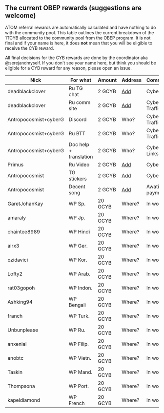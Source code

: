 ## The current OBEP rewards (suggestions are welcome)

ATOM referral rewards are automatically calculated and have nothing to do with the community pool. This table outlines the current breakdown of the 1TCYB allocated to the community pool from the OBEP program. It is not final and if your name is here, it does **not** mean that you will be eligible to receive the CYB reward.

All final decisions for the CYB rewards are done by the coordinator aka @serejandmyself. If you don't see your name here, but think you
should be eligible for a CYB reward for any reason, please open an issue. 

| Nick | For what | Amount | Address | Comment | Content | Proof | TX |  
|----------|-------------|------|-------------|------|--------|------|------|
| deadblackclover | Ru TG chat | 2 GCYB | [Add](https://cyber.page/network/euler/contract/cyber1pjvkddp4fmx8ym5j7s7su8kn3zuqj255f2369q) | Cyberlink | [Link](t.me/@cyber_russian_community) |
| deadblackclover | Ru comm site | 2 GCYB | [Add](https://cyber.page/network/euler/contract/cyber1pjvkddp4fmx8ym5j7s7su8kn3zuqj255f2369q) | Cyberlink, Traffic | [Link](https://cyber.cipherdogs.net/) |
| Antropocosmist+cyberG | Discord | 2 GCYB | Who? | Cyberlink, Traffic | [Link](https://discord.gg/U5B2Vk) |
| Antropocosmist+cyberG | Ru BTT | 2 GCYB | Who? | Cyberlink, Traffic | [Link](https://bitcointalk.org/index.php?topic=5246903.0) |
| Antropocosmist+cyberG | Doc help + translation | 2 GCYB | Who? | Cyberlink, Links | Link? |
| Primus | Ru Video | 2 GCYB | [Add](https://cyber.page/network/euler/contract/cyber12reh000lje8y20wshqmgl8tg70qggt2auxnezf)  | Cyberlink | [Link](https://www.youtube.com/watch?v=HOv3onzmFg4&t=1s) |
| Antropocosmist | TG stickers | 2 GCYB | [Add](https://cyber.page/network/euler/contract/cyber10zjnfvcz5s5sjtvulnhtxukygnjxx8tnspw9su) | Cyberlink | [Link](https://t.me/addstickers/fuckgoogle) |
| Antropocosmist | Decent song | 2 GCYB | [Add](https://cyber.page/network/euler/contract/cyber10zjnfvcz5s5sjtvulnhtxukygnjxx8tnspw9su) | Awating payment | [Link](https://io.cybernode.ai/ipfs/QmUksbsBuM8k2BvTy8tRxNJHSLQ83dMLUUnpJa72neYjFS) | [Proof](https://cyber.page/search/%D0%B4%D0%B5%D1%86%D0%B5%D0%BD%D1%82%D1%80%D0%B0%D0%BB%D0%B8%D0%B7%D0%B0%D1%86%D0%B8%D1%8F) | 
| GaretJohanKay | WP Sp. | 20 GCYB | Where? | In work | Link? |
| amaraly | WP Jp. | 20 GCYB | Where? | In work | Link? |
| chaintee8989 | WP Hindi | 20 GCYB | Where? | In work | Link? |
| airx3 | WP Ger. | 20 GCYB | Where? | In work | Link? |
| ozidavici | WP Kor. | 20 GCYB | Where? | In work | Link? |
| Lofty2 | WP Arab. | 20 GCYB | Where? | In work | Link? |
| rat03gopoh | WP Indon. | 20 GCYB | Where? | In work | Link? |
| Ashking94 | WP Bengali | 20 GCYB | Where? | In work | Link? |
| franch | WP Turk. | 20 GCYB | Where? | In work | Link? |
| Unbunplease | WP Ru. | 20 GCYB | Where? | In work | Link? |
| anxenial | WP Filip. | 20 GCYB | Where? | In work | Link? |
| anobtc | WP Vietn. | 20 GCYB | Where? | In work | Link? |
| Taskin | WP Mand. | 20 GCYB | Where? | In work | Link? |
| Thompsona | WP Port. | 20 GCYB | Where? | In work | Link? |
| kapeldiamond | WP French | 20 GCYB | Where? | In work | Link? |
